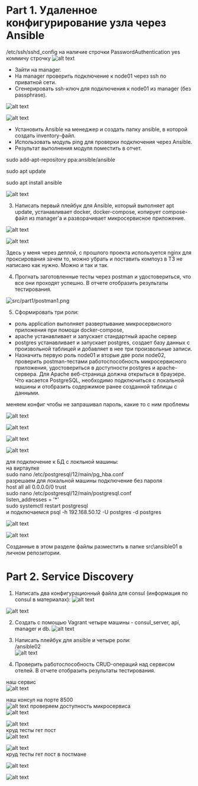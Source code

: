 # Part 1. Удаленное конфигурирование узла через Ansible


/etc/ssh/sshd_config на наличие строчки PasswordAuthentication yes 
коммичу строчку
![alt text](part1/sshconfig.png)

* Зайти на manager.
* На manager проверить подключение к node01 через ssh по приватной сети.
* Сгенерировать ssh-ключ для подключения к node01 из manager (без passphrase).  


![alt text](part1/copyssh.png)  

![alt text](part1/sshnopass.png)  

* Установить Ansible на менеджер и создать папку ansible, в которой создать inventory-файл.
* Использовать модуль ping для проверки подключения через Ansible.
* Результат выполнения модуля поместить в отчет.   

sudo add-apt-repository ppa:ansible/ansible  

sudo apt update  

sudo apt install ansible  


![alt text](part1/PING.png)  


3. Написать первый плейбук для Ansible, который выполняет apt update, устанавливает docker, docker-compose, копирует compose-файл из manager'а и разворачивает микросервисное приложение.  

![alt text](part1/PLAYBOOK1.png)  

![alt text](part1/playbook1.png)

Здесь у меня через деплой, с прошлого проекта используется nginx для проксирования зачем то, можно убрать и поставить компоуз в ТЗ не написано как нужно. Можно и так и так.




4. Прогнать заготовленные тесты через postman и удостовериться, что все они проходят успешно. В отчете отобразить результаты тестирования.  

![src/part1/postman1.png  ](part1/postman1.png)




5. Сформировать три роли:



* роль application выполняет развертывание микросервисного приложения при помощи docker-compose,
* apache устанавливает и запускает стандартный apache сервер
* postgres устанавливает и запускает postgres, создает базу данных с произвольной таблицей и добавляет в нее три произвольные записи.
* Назначить первую роль node01 и вторые две роли node02, проверить postman-тестами работоспособность микросервисного приложения, удостовериться в доступности postgres и apache-сервера. Для Apache веб-страница должна открыться в браузере. Что касается PostgreSQL, необходимо подключиться с локальной машины и отобразить содержимое ранее созданной таблицы с данными.
  
меняем конфиг чтобы не запрашивал пароль, какие то с ним проблемы  


![alt text](part1/trustp1.png)  

![alt text](part1/psqltrust.png)  

![alt text](part1/apache.png)  

![alt text](part1/table.png)  

для подключение к БД с локльной машины:  
на виртаулке  
sudo nano /etc/postgresql/12/main/pg_hba.conf  
разрешаем для локальной машины подключение без пароля  
host    all             all             0.0.0.0/0               trust  
sudo nano /etc/postgresql/12/main/postgresql.conf   
listen_addresses = '*'  
sudo systemctl restart postgresql  
и подключаемся  psql -h 192.168.50.12 -U postgres -d postgres


![alt text](part1/fromlocal.png)

![alt text](part1/postmanlast.png)

Созданные в этом разделе файлы разместить в папке src\ansible01 в личном репозитории.


# Part 2. Service Discovery  


1. Написать два конфигурационный файла для consul (информация по consul в материалах):
![alt text](part2/cclient.png)  

![alt text](part2/consulserver.png)

2. Создать с помощью Vagrant четыре машины - consul_server, api, manager и db.
![alt text](part2/vagrant.png)

3. Написать плейбук для ansible и четыре роли:    
/ansible02  
![alt text](part2/playbookstart.png)  


4. Проверить работоспособность CRUD-операций над сервисом отелей. В отчете отобразить результаты тестирования.  

наш сервис  
![alt text](part2/hservice.png)  

наш консул на порте 8500  
![alt text](part2/consul.png) 
проверяем доступность микросервиса  
![alt text](part2/browser.png)  

![alt text](part2/testcurl.png)  
круд тесты гет пост  
![alt text](part2/crudGET.png)  

![alt text](part2/crudPOST.png)  
круд тесты гет пост  в постмане  


![alt text](part2/getafterpostPOSTMAN.png) 

![alt text](part2/POSTpostman.png)